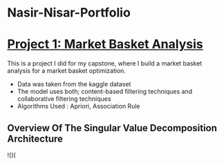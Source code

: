 # Nasir-Nisar-Portfolio

# [Project 1: Market Basket Analysis](https://github.com/NasirNisar/EDA/tree/main/Market-Basket-Analysis)
This is a project I did for my capstone, where I build a market basket analysis for a market basket optimization.

* Data was taken from the kaggle dataset
* The model uses both; content-based filtering techniques and collaborative filtering techniques
* Algorithms Used : Apriori, Association Rule

## Overview Of The Singular Value Decomposition Architecture
!()(
